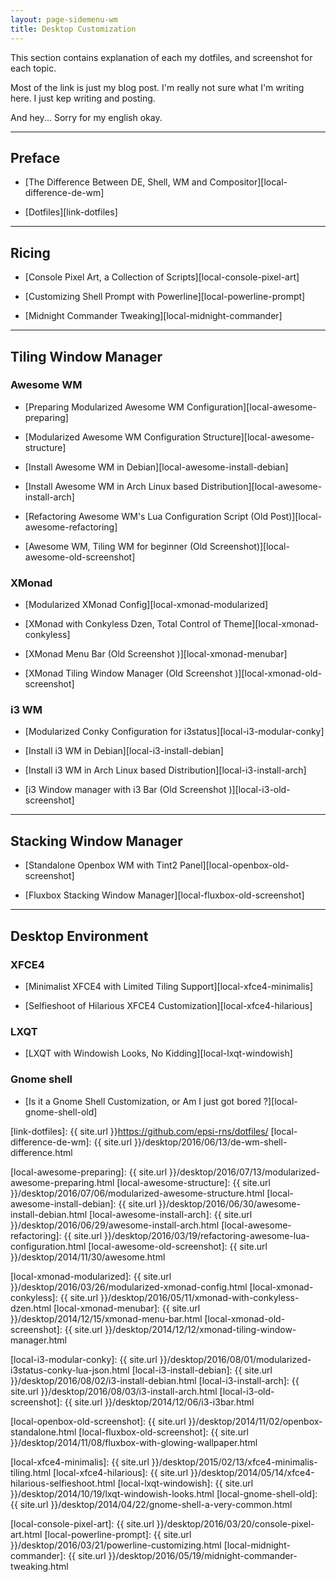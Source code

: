```yaml
---
layout: page-sidemenu-wm
title: Desktop Customization
---
```


This section contains explanation of each my dotfiles,
and screenshot for each topic.

Most of the link is just my blog post.
I'm really not sure what I'm writing here.
I just kep writing and posting.

And hey... Sorry for my english okay.

-- -- -- 

## Preface

*	[The Difference Between DE, Shell, WM and Compositor][local-difference-de-wm]

*	[Dotfiles][link-dotfiles]

-- -- -- 

## Ricing

*	[Console Pixel Art, a Collection of Scripts][local-console-pixel-art]

*	[Customizing Shell Prompt with Powerline][local-powerline-prompt]

*	[Midnight Commander Tweaking][local-midnight-commander]

-- -- -- 

## Tiling Window Manager

### Awesome WM

*	[Preparing Modularized Awesome WM Configuration][local-awesome-preparing]

*	[Modularized Awesome WM Configuration Structure][local-awesome-structure]

*	[Install Awesome WM in Debian][local-awesome-install-debian]

*	[Install Awesome WM in Arch Linux based Distribution][local-awesome-install-arch]

*	[Refactoring Awesome WM's Lua Configuration Script (Old Post)][local-awesome-refactoring]

*	[Awesome WM, Tiling WM for beginner (Old Screenshot)][local-awesome-old-screenshot]
 
### XMonad

*	[Modularized XMonad Config][local-xmonad-modularized]

*	[XMonad with Conkyless Dzen, Total Control of Theme][local-xmonad-conkyless]

*	[XMonad Menu Bar (Old Screenshot )][local-xmonad-menubar]

*	[XMonad Tiling Window Manager (Old Screenshot )][local-xmonad-old-screenshot]

### i3 WM

*	[Modularized Conky Configuration for i3status][local-i3-modular-conky]

*	[Install i3 WM in Debian][local-i3-install-debian]

*	[Install i3 WM in Arch Linux based Distribution][local-i3-install-arch]

*	[i3 Window manager with i3 Bar (Old Screenshot )][local-i3-old-screenshot]
-- -- -- 

## Stacking Window Manager

*	[Standalone Openbox WM with Tint2 Panel][local-openbox-old-screenshot]

*	[Fluxbox Stacking Window Manager][local-fluxbox-old-screenshot]

-- -- --  

## Desktop Environment

### XFCE4

*	[Minimalist XFCE4 with Limited Tiling Support][local-xfce4-minimalis]

*	[Selfieshoot of Hilarious XFCE4 Customization][local-xfce4-hilarious]

### LXQT

*	[LXQT with Windowish Looks, No Kidding][local-lxqt-windowish]

### Gnome shell

*	[Is it a Gnome Shell Customization, or Am I just got bored ?][local-gnome-shell-old]

[//]: <> ( -- -- -- links below -- -- -- )

[link-dotfiles]: {{ site.url }}https://github.com/epsi-rns/dotfiles/
[local-difference-de-wm]: {{ site.url }}/desktop/2016/06/13/de-wm-shell-difference.html

[local-awesome-preparing]:      {{ site.url }}/desktop/2016/07/13/modularized-awesome-preparing.html 
[local-awesome-structure]:      {{ site.url }}/desktop/2016/07/06/modularized-awesome-structure.html
[local-awesome-install-debian]: {{ site.url }}/desktop/2016/06/30/awesome-install-debian.html 
[local-awesome-install-arch]:   {{ site.url }}/desktop/2016/06/29/awesome-install-arch.html
[local-awesome-refactoring]:    {{ site.url }}/desktop/2016/03/19/refactoring-awesome-lua-configuration.html
[local-awesome-old-screenshot]: {{ site.url }}/desktop/2014/11/30/awesome.html

[local-xmonad-modularized]:    {{ site.url }}/desktop/2016/03/26/modularized-xmonad-config.html
[local-xmonad-conkyless]:      {{ site.url }}/desktop/2016/05/11/xmonad-with-conkyless-dzen.html
[local-xmonad-menubar]:        {{ site.url }}/desktop/2014/12/15/xmonad-menu-bar.html
[local-xmonad-old-screenshot]: {{ site.url }}/desktop/2014/12/12/xmonad-tiling-window-manager.html

[local-i3-modular-conky]:  {{ site.url }}/desktop/2016/08/01/modularized-i3status-conky-lua-json.html
[local-i3-install-debian]: {{ site.url }}/desktop/2016/08/02/i3-install-debian.html
[local-i3-install-arch]:   {{ site.url }}/desktop/2016/08/03/i3-install-arch.html
[local-i3-old-screenshot]: {{ site.url }}/desktop/2014/12/06/i3-i3bar.html

[local-openbox-old-screenshot]: {{ site.url }}/desktop/2014/11/02/openbox-standalone.html
[local-fluxbox-old-screenshot]: {{ site.url }}/desktop/2014/11/08/fluxbox-with-glowing-wallpaper.html

[local-xfce4-minimalis]: {{ site.url }}/desktop/2015/02/13/xfce4-minimalis-tiling.html
[local-xfce4-hilarious]: {{ site.url }}/desktop/2014/05/14/xfce4-hilarious-selfieshoot.html
[local-lxqt-windowish]:  {{ site.url }}/desktop/2014/10/19/lxqt-windowish-looks.html
[local-gnome-shell-old]: {{ site.url }}/desktop/2014/04/22/gnome-shell-a-very-common.html

[local-console-pixel-art]:  {{ site.url }}/desktop/2016/03/20/console-pixel-art.html
[local-powerline-prompt]:   {{ site.url }}/desktop/2016/03/21/powerline-customizing.html
[local-midnight-commander]: {{ site.url }}/desktop/2016/05/19/midnight-commander-tweaking.html

 
